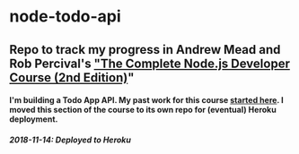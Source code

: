 # node-todo-api
## Repo to track my progress in Andrew Mead and Rob Percival's ["The Complete Node.js Developer Course (2nd Edition)](https://www.udemy.com/the-complete-nodejs-developer-course-2/ "The Complete Node.js Developer Course")"

#### I'm building a Todo App API. My past work for this course [started here](https://github.com/morristaylor/complete-node). I moved this section of the course to its own repo for (eventual) Heroku deployment.

##### 2018-11-14: Deployed to Heroku
